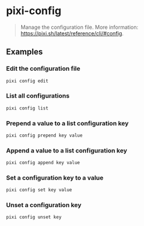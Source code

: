 # pixi-config

> Manage the configuration file. More information: <https://pixi.sh/latest/reference/cli/#config>.

## Examples

### Edit the configuration file

```bash
pixi config edit
```

### List all configurations

```bash
pixi config list
```

### Prepend a value to a list configuration key

```bash
pixi config prepend key value
```

### Append a value to a list configuration key

```bash
pixi config append key value
```

### Set a configuration key to a value

```bash
pixi config set key value
```

### Unset a configuration key

```bash
pixi config unset key
```
